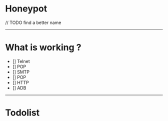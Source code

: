 # Honeypot

// TODO find a better name

---

# What is working ?

- [] Telnet
- [] POP
- [] SMTP
- [] POP
- [] HTTP
- [] ADB



---

# Todolist
